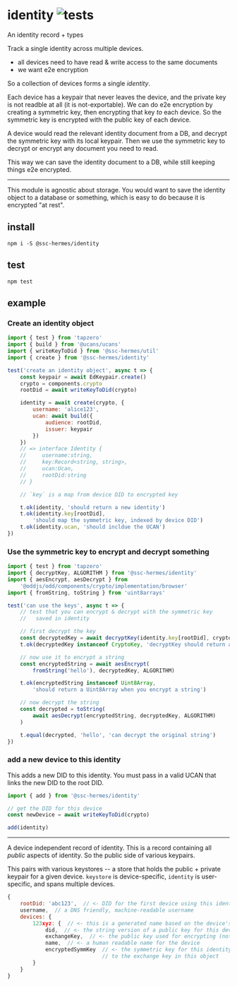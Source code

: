 # identity ![tests](https://github.com/ssc-hermes/identity/actions/workflows/nodejs.yml/badge.svg)

An identity record + types

Track a single identity across multiple devices.

* all devices need to have read & write access to the same documents
* we want e2e encryption

So a collection of devices forms a single *identity*.

Each device has a keypair that never leaves the device, and the private key is not readble at all (it is not-exportable). We can do e2e encryption by creating a symmetric key, then encrypting that key *to* each device. So the symmetric key is encrypted with the public key of each device.

A device would read the relevant identity document from a DB, and decrypt the symmetric key with its local keypair. Then we use the symmetric key to decrypt or encrypt any document you need to read.

This way we can save the identity document to a DB, while still keeping things e2e encrypted.

-------

This module is agnostic about storage. You would want to save the identity object to a database or something, which is easy to do because it is encrypted "at rest".

## install
```
npm i -S @ssc-hermes/identity
```

## test
```
npm test
```

## example

### Create an identity object
```js
import { test } from 'tapzero'
import { build } from '@ucans/ucans'
import { writeKeyToDid } from '@ssc-hermes/util'
import { create } from '@ssc-hermes/identity'

test('create an identity object', async t => {
    const keypair = await EdKeypair.create()
    crypto = components.crypto
    rootDid = await writeKeyToDid(crypto)

    identity = await create(crypto, {
        username: 'alice123',
        ucan: await build({
            audience: rootDid,
            issuer: keypair
        })
    })
    // => interface Identity {
    //     username:string,
    //     key:Record<string, string>,
    //     ucan:Ucan,
    //     rootDid:string
    // }

    // `key` is a map from device DID to encrypted key

    t.ok(identity, 'should return a new identity')
    t.ok(identity.key[rootDid],
        'should map the symmetric key, indexed by device DID')
    t.ok(identity.ucan, 'should incldue the UCAN')
})
```

### Use the symmetric key to encrypt and decrypt something

```js
import { test } from 'tapzero'
import { decryptKey, ALGORITHM } from '@ssc-hermes/identity'
import { aesEncrypt, aesDecrypt } from
    '@oddjs/odd/components/crypto/implementation/browser'
import { fromString, toString } from 'uint8arrays'

test('can use the keys', async t => {
    // test that you can encrypt & decrypt with the symmetric key
    //   saved in identity

    // first decrypt the key
    const decryptedKey = await decryptKey(identity.key[rootDid], crypto)
    t.ok(decryptedKey instanceof CryptoKey, 'decryptKey should return a CryptoKey')

    // now use it to encrypt a string
    const encryptedString = await aesEncrypt(
        fromString('hello'), decryptedKey, ALGORITHM)

    t.ok(encryptedString instanceof Uint8Array,
        'should return a Uint8Array when you encrypt a string')

    // now decrypt the string
    const decrypted = toString(
        await aesDecrypt(encryptedString, decryptedKey, ALGORITHM)
    )

    t.equal(decrypted, 'hello', 'can decrypt the original string')
})
```

### add a new device to this identity
This adds a new DID to this identity. You must pass in a valid UCAN that links
the new DID to the root DID.

```ts
import { add } from '@ssc-hermes/identity'

// get the DID for this device
const newDevice = await writeKeyToDid(crypto)

add(identity)
```


---------------------------

A device independent record of identity. This is a record containing all *public* aspects of identity. So the public side of various keypairs.

This pairs with various keystores -- a store that holds the public + private keypair for a given device. `keystore` is device-specific, `identity` is user-specific, and spans multiple devices.

```js
{
    rootDid: 'abc123',  // <- DID for the first device using this identity
    username,  // a DNS friendly, machine-readable username
    devices: {
        123xyz: {  // <- this is a generated name based on the device's DID
            did,  // <- the string version of a public key for this device
            exchangeKey,  // <- the public key used for encrypting (not signing)
            name,  // <- a human readable name for the device
            encryptedSymmKey  // <- the symmetric key for this identity, encrypted
                              // to the exchange key in this object
        }
    }
}
```
